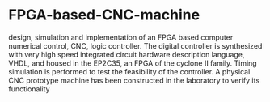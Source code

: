 # FPGA-based-CNC-machine
design, simulation and implementation of an FPGA based  computer numerical control, CNC, logic controller.
The digital controller is synthesized with very high speed integrated circuit hardware 
description language, VHDL, and housed in the EP2C35, an FPGA of the cyclone
II family.
Timing simulation is performed to test the feasibility of the controller. A physical CNC 
prototype machine has been constructed in the laboratory to verify its functionality
